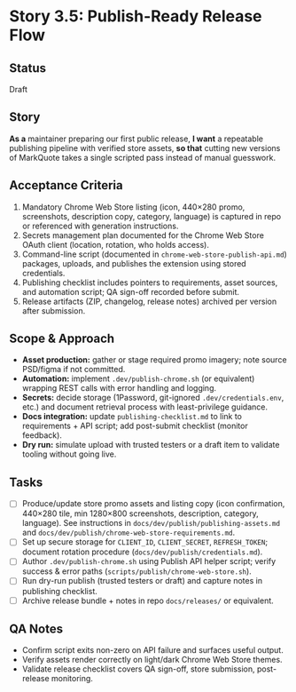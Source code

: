 # Story 3.5: Publish-Ready Release Flow

## Status

Draft

## Story

**As a** maintainer preparing our first public release,
**I want** a repeatable publishing pipeline with verified store assets,
**so that** cutting new versions of MarkQuote takes a single scripted pass instead of manual guesswork.

## Acceptance Criteria

1. Mandatory Chrome Web Store listing (icon, 440×280 promo, screenshots, description copy, category, language) is captured in repo or referenced with generation instructions.
2. Secrets management plan documented for the Chrome Web Store OAuth client (location, rotation, who holds access).
3. Command-line script (documented in `chrome-web-store-publish-api.md`) packages, uploads, and publishes the extension using stored credentials.
4. Publishing checklist includes pointers to requirements, asset sources, and automation script; QA sign-off recorded before submit.
5. Release artifacts (ZIP, changelog, release notes) archived per version after submission.

## Scope & Approach

- **Asset production:** gather or stage required promo imagery; note source PSD/figma if not committed.
- **Automation:** implement `.dev/publish-chrome.sh` (or equivalent) wrapping REST calls with error handling and logging.
- **Secrets:** decide storage (1Password, git-ignored `.dev/credentials.env`, etc.) and document retrieval process with least-privilege guidance.
- **Docs integration:** update `publishing-checklist.md` to link to requirements + API script; add post-submit checklist (monitor feedback).
- **Dry run:** simulate upload with trusted testers or a draft item to validate tooling without going live.

## Tasks

- [ ] Produce/update store promo assets and listing copy (icon confirmation, 440×280 tile, min 1280×800 screenshots, description, category, language). See instructions in `docs/dev/publish/publishing-assets.md` and `docs/dev/publish/chrome-web-store-requirements.md`.
- [ ] Set up secure storage for `CLIENT_ID`, `CLIENT_SECRET`, `REFRESH_TOKEN`; document rotation procedure (`docs/dev/publish/credentials.md`).
- [ ] Author `.dev/publish-chrome.sh` using Publish API helper script; verify success & error paths (`scripts/publish/chrome-web-store.sh`).
- [ ] Run dry-run publish (trusted testers or draft) and capture notes in publishing checklist.
- [ ] Archive release bundle + notes in repo `docs/releases/` or equivalent.

## QA Notes

- Confirm script exits non-zero on API failure and surfaces useful output.
- Verify assets render correctly on light/dark Chrome Web Store themes.
- Validate release checklist covers QA sign-off, store submission, post-release monitoring.
